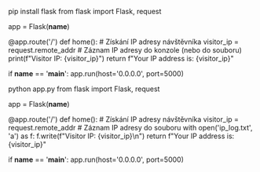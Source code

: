 pip install flask
from flask import Flask, request

app = Flask(__name__)

@app.route('/')
def home():
    # Získání IP adresy návštěvníka
    visitor_ip = request.remote_addr
    # Záznam IP adresy do konzole (nebo do souboru)
    print(f"Visitor IP: {visitor_ip}")
    return f"Your IP address is: {visitor_ip}"

if __name__ == '__main__':
    app.run(host='0.0.0.0', port=5000)

python app.py
from flask import Flask, request

app = Flask(__name__)

@app.route('/')
def home():
    # Získání IP adresy návštěvníka
    visitor_ip = request.remote_addr
    # Záznam IP adresy do souboru
    with open('ip_log.txt', 'a') as f:
        f.write(f"Visitor IP: {visitor_ip}\n")
    return f"Your IP address is: {visitor_ip}"

if __name__ == '__main__':
    app.run(host='0.0.0.0', port=5000)

